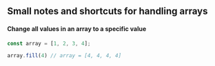 ## Small notes and shortcuts for handling arrays

#### Change all values in an array to a specific value
```js
const array = [1, 2, 3, 4];

array.fill(4) // array = [4, 4, 4, 4]
```